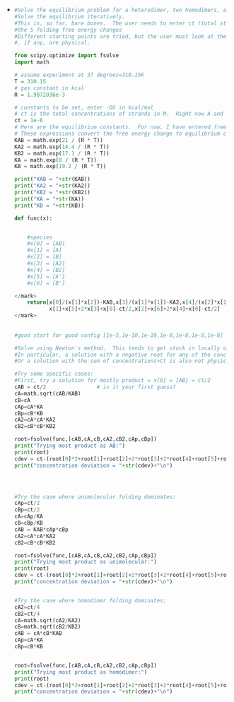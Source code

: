 - ```python
  #Solve the equilibrium problem for a heterodimer, two homodimers, and two unimolcular structures
  #Solve the equilibrium iteratively.
  #This is, so far, bare bones.  The user needs to enter ct (total strand concentrations) and
  #the 5 folding free energy changes
  #Different starting points are tried, but the user must look at the results to see what solutions
  #, if any, are physical.
  
  from scipy.optimize import fsolve
  import math
  
  # assume experiment at 37 degrees=310.15K
  T = 310.15
  # gas constant in kcal
  R = 1.9872036e-3
  
  # constants to be set, enter -DG in kcal/mol
  # ct is the total concentrations of strands in M.  Right now A and B are assumed to be mixed 1:1
  ct = 1e-6
  # Here are the equilibrium constants.  For now, I have entered free energy changes in kcal/mol.
  # These expressions convert the free energy change to equilibrium constant.
  KAB = math.exp(21 / (R * T))
  KA2 = math.exp(14.4 / (R * T))
  KB2 = math.exp(17.1 / (R * T))
  KA = math.exp(8 / (R * T))
  KB = math.exp(19.2 / (R * T))
  
  print("KAB = "+str(KAB))
  print("KA2 = "+str(KA2))
  print("KB2 = "+str(KB2))
  print("KA = "+str(KA))
  print("KB = "+str(KB))
  
  def func(x):
  
  
      #species
      #x[0] = [AB]
      #x[1] = [A]
      #x[2] = [B]
      #x[3] = [A2]
      #x[4] = [B2]
      #x[5] = [A']
      #x[6] = [B']
  
  </mark>
      return[x[0]/(x[1]*x[2])-KAB,x[3]/(x[1]*x[1])-KA2,x[4]/(x[2]*x[2])-KB2,x[5]/x[1]-KA,x[6]/x[2]-KB,\
             x[1]+x[5]+2*x[3]+x[0]-ct/2,x[2]+x[6]+2*x[4]+x[0]-ct/2]
  </mark>  
    
    
  #good start for good config [1e-5,1e-10,1e-10,1e-8,1e-8,1e-8,1e-8]
  
  #Solve using Newton's method.  This tends to get stuck in locally optimal solutions.
  #In particular, a solution with a negative root for any of the concentrations is not physical.
  #Or a solution with the sum of concentrations>Ct is also not physical.
  
  #Try some specific cases:
  #First, try a solution for mostly product = x[0] = [AB] = Ct/2
  cAB = ct/2				# is it your first guess?
  cA=math.sqrt(cAB/KAB)
  cB=cA
  cAp=cA*KA
  cBp=cB*KB
  cA2=cA*cA*KA2
  cB2=cB*cB*KB2
  
  root=fsolve(func,[cAB,cA,cB,cA2,cB2,cAp,cBp])
  print("Trying most product as AB:")
  print(root)
  cdev = ct-(root[0]*2+root[1]+root[2]+2*root[3]+2*root[4]+root[5]+root[6])
  print("concentration deviation = "+str(cdev)+"\n")
  
  
  
  
  #Try the case where unimolecular folding dominates:
  cAp=ct/2
  cBp=ct/2
  cA=cAp/KA
  cB=cBp/KB
  cAB = KAB*cAp*cBp
  cA2=cA*cA*KA2
  cB2=cB*cB*KB2
  
  root=fsolve(func,[cAB,cA,cB,cA2,cB2,cAp,cBp])
  print("Trying most product as unimolecular:")
  print(root)
  cdev = ct-(root[0]*2+root[1]+root[2]+2*root[3]+2*root[4]+root[5]+root[6])
  print("concentration deviation = "+str(cdev)+"\n")
  
  
  #Try the case where homodimer folding dominates:
  cA2=ct/4
  cB2=ct/4
  cA=math.sqrt(cA2/KA2)
  cB=math.sqrt(cB2/KB2)
  cAB = cA*cB*KAB
  cAp=cA*KA
  cBp=cB*KB
  
  
  root=fsolve(func,[cAB,cA,cB,cA2,cB2,cAp,cBp])
  print("Trying most product as homodimer:")
  print(root)
  cdev = ct-(root[0]*2+root[1]+root[2]+2*root[3]+2*root[4]+root[5]+root[6])
  print("concentration deviation = "+str(cdev)+"\n")
  ```